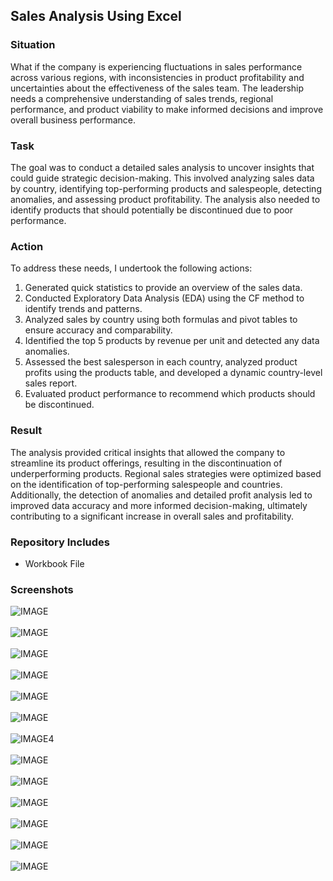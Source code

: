
##  Sales Analysis Using Excel

### Situation
What if the company is experiencing fluctuations in sales performance across various regions, with inconsistencies in product profitability and uncertainties about the effectiveness of the sales team. The leadership needs a comprehensive understanding of sales trends, regional performance, and product viability to make informed decisions and improve overall business performance.

### Task
The goal was to conduct a detailed sales analysis to uncover insights that could guide strategic decision-making. This involved analyzing sales data by country, identifying top-performing products and salespeople, detecting anomalies, and assessing product profitability. The analysis also needed to identify products that should potentially be discontinued due to poor performance.

### Action
To address these needs, I undertook the following actions:
1. Generated quick statistics to provide an overview of the sales data.
2. Conducted Exploratory Data Analysis (EDA) using the CF method to identify trends and patterns.
3. Analyzed sales by country using both formulas and pivot tables to ensure accuracy and comparability.
4. Identified the top 5 products by revenue per unit and detected any data anomalies.
5. Assessed the best salesperson in each country, analyzed product profits using the products table, and developed a dynamic country-level sales report.
6. Evaluated product performance to recommend which products should be discontinued.

### Result
The analysis provided critical insights that allowed the company to streamline its product offerings, resulting in the discontinuation of underperforming products. Regional sales strategies were optimized based on the identification of top-performing salespeople and countries. Additionally, the detection of anomalies and detailed profit analysis led to improved data accuracy and more informed decision-making, ultimately contributing to a significant increase in overall sales and profitability.

### Repository Includes
- Workbook File

### Screenshots
![IMAGE](Screenshots/SS1.png)<br><br>
![IMAGE](Screenshots/SS2.png)<br><br>
![IMAGE](Screenshots/SS3.png)<br><br>
![IMAGE](Screenshots/SS4.png)<br><br>
![IMAGE](Screenshots/SS5.png)<br><br>
![IMAGE](Screenshots/SS6.png)<br><br>
![IMAGE](Screenshots/SS7.png)4<br><br>
![IMAGE](Screenshots/SS8.png)<br><br>
![IMAGE](Screenshots/SS9.png)<br><br>
![IMAGE](Screenshots/SS10.png)<br><br>
![IMAGE](Screenshots/SS11.png)<br><br>
![IMAGE](Screenshots/SS12.png)<br><br>
![IMAGE](Screenshots/SS13.png)<br><br>

